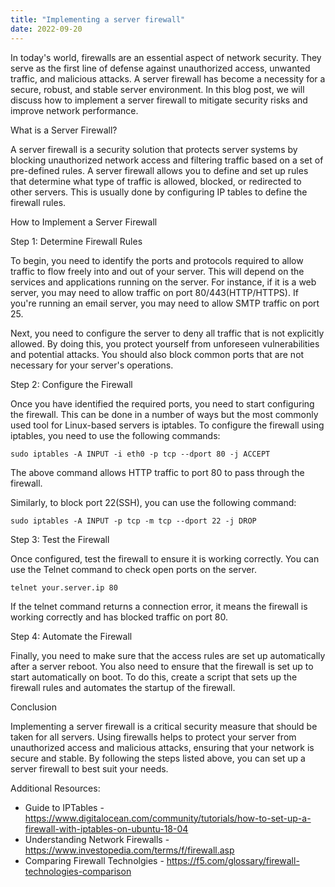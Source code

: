 ```yaml
---
title: "Implementing a server firewall"
date: 2022-09-20
---
```





In today's world, firewalls are an essential aspect of network security. They serve as the first line of defense against unauthorized access, unwanted traffic, and malicious attacks. A server firewall has become a necessity for a secure, robust, and stable server environment. In this blog post, we will discuss how to implement a server firewall to mitigate security risks and improve network performance.

What is a Server Firewall?

A server firewall is a security solution that protects server systems by blocking unauthorized network access and filtering traffic based on a set of pre-defined rules. A server firewall allows you to define and set up rules that determine what type of traffic is allowed, blocked, or redirected to other servers. This is usually done by configuring IP tables to define the firewall rules.

How to Implement a Server Firewall

Step 1: Determine Firewall Rules

To begin, you need to identify the ports and protocols required to allow traffic to flow freely into and out of your server. This will depend on the services and applications running on the server. For instance, if it is a web server, you may need to allow traffic on port 80/443(HTTP/HTTPS). If you're running an email server, you may need to allow SMTP traffic on port 25.

Next, you need to configure the server to deny all traffic that is not explicitly allowed. By doing this, you protect yourself from unforeseen vulnerabilities and potential attacks. You should also block common ports that are not necessary for your server's operations.

Step 2: Configure the Firewall

Once you have identified the required ports, you need to start configuring the firewall. This can be done in a number of ways but the most commonly used tool for Linux-based servers is iptables. To configure the firewall using iptables, you need to use the following commands:

```
sudo iptables -A INPUT -i eth0 -p tcp --dport 80 -j ACCEPT
```

The above command allows HTTP traffic to port 80 to pass through the firewall.

Similarly, to block port 22(SSH), you can use the following command:

```
sudo iptables -A INPUT -p tcp -m tcp --dport 22 -j DROP
```

Step 3: Test the Firewall

Once configured, test the firewall to ensure it is working correctly. You can use the Telnet command to check open ports on the server.

```
telnet your.server.ip 80
```

If the telnet command returns a connection error, it means the firewall is working correctly and has blocked traffic on port 80. 

Step 4: Automate the Firewall

Finally, you need to make sure that the access rules are set up automatically after a server reboot. You also need to ensure that the firewall is set up to start automatically on boot. To do this, create a script that sets up the firewall rules and automates the startup of the firewall.

Conclusion

Implementing a server firewall is a critical security measure that should be taken for all servers. Using firewalls helps to protect your server from unauthorized access and malicious attacks, ensuring that your network is secure and stable. By following the steps listed above, you can set up a server firewall to best suit your needs.

Additional Resources:

- Guide to IPTables - https://www.digitalocean.com/community/tutorials/how-to-set-up-a-firewall-with-iptables-on-ubuntu-18-04
- Understanding Network Firewalls - https://www.investopedia.com/terms/f/firewall.asp
- Comparing Firewall Technolgies - https://f5.com/glossary/firewall-technologies-comparison